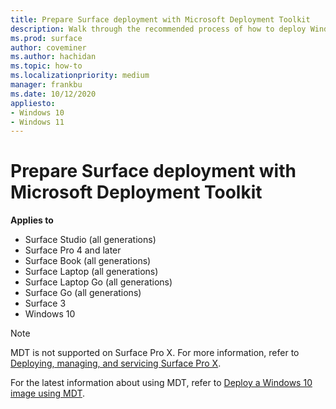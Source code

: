 ```yaml
---
title: Prepare Surface deployment with Microsoft Deployment Toolkit
description: Walk through the recommended process of how to deploy Windows 10 to your Surface devices with the Microsoft Deployment Toolkit.
ms.prod: surface
author: coveminer
ms.author: hachidan
ms.topic: how-to
ms.localizationpriority: medium
manager: frankbu
ms.date: 10/12/2020
appliesto:
- Windows 10
- Windows 11
---
```


# Prepare Surface deployment with Microsoft Deployment Toolkit

**Applies to**

- Surface Studio (all generations)
- Surface Pro 4 and later
- Surface Book (all generations)
- Surface Laptop (all generations)
- Surface Laptop Go (all generations)
- Surface Go (all generations)
- Surface 3
- Windows 10

> [!NOTE]
> MDT is not supported on Surface Pro X. For more information, refer to [Deploying, managing, and servicing Surface Pro X](surface-pro-arm-app-management.md).

For the latest information about using MDT, refer to [Deploy a Windows 10 image using MDT](/windows/deployment/deploy-windows-mdt/deploy-a-windows-10-image-using-mdt).

